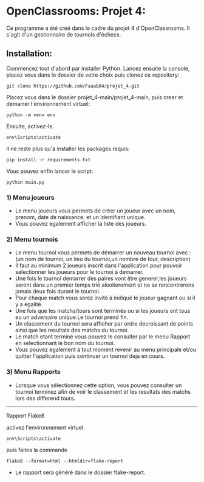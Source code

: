 # OpenClassrooms: Projet 4: 
Ce programme a été créé dans le cadre du projet 4 d'OpenClassrooms. Il s'agit d'un gestionnaire de tournois d'échecs.
## Installation:
Commencez tout d'abord par installer Python.
Lancez ensuite la console, placez vous dans le dossier de votre choix puis clonez ce repository:
```
git clone https://github.com/Faaab84/projet_4.git
```
Placez vous dans le dossier projet_4-main/projet_4-main, puis creer et demarrer l'environnement virtuel:
```
python -m venv env
```
Ensuite, activez-le.
```
env\Scripts\activate
```
Il ne reste plus qu'à installer les packages requis:
```
pip install -r requirements.txt
```
Vous pouvez enfin lancer le script:
```
python main.py
```

### 1) Menu joueurs
- Le menu joueurs vous permets de créer un joueur avec un nom, prenom, date de naissance, et un identifiant unique.
- Vous pouvez egalement afficher la liste des joueurs.

### 2) Menu tournois
- Le menu tournoi vous permets de démarrer un nouveau tournoi avec : (un nom de tournoi, un lieu du tournoi,un nombre de tour, description)
- Il faut au minimum 2 joueurs inscrit dans l'application pour pouvoir selectionner les joueurs pour le tournoi à demarrer.
- Une fois le tournoi demarrer des paires vont être generer,les joueurs seront dans un premier temps trié aleoiterement et ne se rencontrerons jamais deux fois durant le tournoi.
- Pour chaque match vous serez invité à indiqué le joueur gagnant ou si il y a egalité.
- Une fois que les matchs/tours sont terminés ou si les joueurs ont tous eu un adversaire unique.Le tournoi prend fin.
- Un classement du tournoi sera afficher par ordre decroissant de points ainsi que les resultats des matchs du tournoi.
- Le match etant terminé vous pouvez le consulter par le menu Rapport en selectionnant le bon nom du tournoi.
- Vous pouvez egalement à tout moment revenir au menu principale et/ou quitter l'application puis continuer un tournoi deja en cours.
 
### 3) Menu Rapports
- Lorsque vous sélectionnez cette option, vous pouvez consulter un tournoi terminez afin de voir le classement et les resultats des matchs lors des differend tours.

---------------------------------------------------------------------------------------------------------------------------------------------------------------------------
Rapport Flake8

 activez l'environnement virtuel.
```
env\Scripts\activate
```
puis faites la commande
```
flake8 --format=html --htmldir=flake-report
```
- Le rapport sera généré dans le dossier flake-report.
